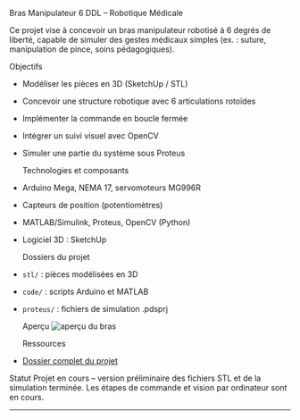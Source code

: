  Bras Manipulateur 6 DDL – Robotique Médicale

Ce projet vise à concevoir un bras manipulateur robotisé à 6 degrés de liberté, capable de simuler des gestes médicaux simples (ex. : suture, manipulation de pince, soins pédagogiques).

   Objectifs
- Modéliser les pièces en 3D (SketchUp / STL)
- Concevoir une structure robotique avec 6 articulations rotoïdes
- Implémenter la commande en boucle fermée 
- Intégrer un suivi visuel avec OpenCV
- Simuler une partie du système sous Proteus

  Technologies et composants
- Arduino Mega, NEMA 17, servomoteurs MG996R
- Capteurs de position (potentiomètres)
- MATLAB/Simulink, Proteus, OpenCV (Python)
- Logiciel 3D : SketchUp

   Dossiers du projet
- `stl/` : pièces modélisées en 3D
- `code/` : scripts Arduino et MATLAB
- `proteus/` : fichiers de simulation .pdsprj



  Aperçu
![aperçu du bras](images/capture_bras.png)

   Ressources
 - [Dossier complet du projet](https://drive.google.com/...)

  Statut
Projet en cours – version préliminaire des fichiers STL et de la simulation terminée. Les étapes de commande et vision par ordinateur sont en cours.

---


